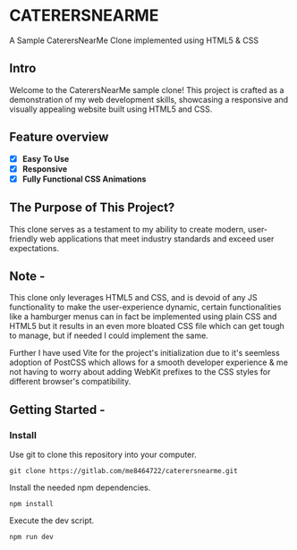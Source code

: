 # CATERERSNEARME

A Sample CaterersNearMe Clone implemented using HTML5 & CSS

## Intro

Welcome to the CaterersNearMe sample clone! This project is crafted as a demonstration of my web development skills, showcasing a responsive and visually appealing website built using HTML5 and CSS.

## Feature overview

*   [x] **Easy To Use** 
*   [x] **Responsive** 
*   [x] **Fully Functional CSS Animations** 

## The Purpose of This Project?

This clone serves as a testament to my ability to create modern, user-friendly web applications that meet industry standards and exceed user expectations.

## Note -

This clone only leverages HTML5 and CSS, and is devoid of any JS functionality to make the user-experience dynamic, certain functionalities like a hamburger menus can in fact be implemented using plain CSS and HTML5 but it results in an even more bloated CSS file which can get tough to manage, but if needed I could implement the same. 

Further I have used Vite for the project's initialization due to it's seemless adoption of PostCSS which allows for a smooth developer experience & me not having to worry about adding WebKit prefixes to the CSS styles for different browser's compatibility. 

## Getting Started - 


### Install

Use git to clone this repository into your computer.

```
git clone https://gitlab.com/me8464722/caterersnearme.git
```
Install the needed npm dependencies.

```
npm install
```
Execute the dev script.

```
npm run dev
```





